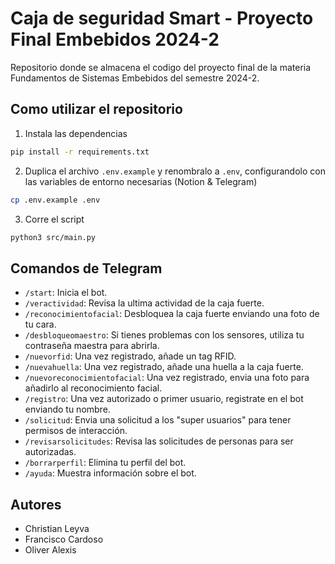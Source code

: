 # Caja de seguridad Smart - Proyecto Final Embebidos 2024-2
 Repositorio donde se almacena el codigo del proyecto final de la materia Fundamentos de Sistemas Embebidos del semestre 2024-2.

## Como utilizar el repositorio

1. Instala las dependencias
```bash
pip install -r requirements.txt
```

2. Duplica el archivo `.env.example` y renombralo a `.env`, configurandolo con las variables de entorno necesarias (Notion & Telegram)
```bash
cp .env.example .env
```

3. Corre el script
```bash
python3 src/main.py
```

## Comandos de Telegram

- `/start`: Inicia el bot.
- `/veractividad`: Revisa la ultima actividad de la caja fuerte.
- `/reconocimientofacial`: Desbloquea la caja fuerte enviando una foto de tu cara.
- `/desbloqueomaestro`: Si tienes problemas con los sensores, utiliza tu contraseña maestra para abrirla.
- `/nuevorfid`: Una vez registrado, añade un tag RFID.
- `/nuevahuella`: Una vez registrado, añade una huella a la caja fuerte.
- `/nuevoreconocimientofacial`: Una vez registrado, envia una foto para añadirlo al reconocimiento facial.
- `/registro`: Una vez autorizado o primer usuario, registrate en el bot enviando tu nombre.
- `/solicitud`: Envia una solicitud a los "super usuarios" para tener permisos de interacción.
- `/revisarsolicitudes`: Revisa las solicitudes de personas para ser autorizadas.
- `/borrarperfil`: Elimina tu perfil del bot.
- `/ayuda`: Muestra información sobre el bot.

## Autores
- Christian Leyva
- Francisco Cardoso
- Oliver Alexis
